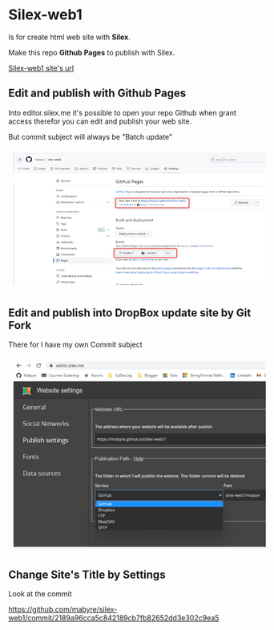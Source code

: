 # Silex-web1

Is for create html  web site with **Silex**.

Make this repo **Github Pages** to publish with Silex.

[Silex-web1 site's url](https://mabyre.github.io/silex-web1/)

## Edit and publish with Github Pages

Into editor.silex.me it's possible to open your repo Github when grant access therefor you can edit and publish your web site.

But commit subject will always be "Batch update"

<img style="margin: 10px" src="Images/2023-07-19_18h33_17.png" alt="GitHub Pages" />

## Edit and publish into DropBox update site by Git Fork

There for I have my own Commit subject

<img style="margin: 10px" src="Images/2023-07-19_18h22_11.png" alt="DropBox" />

## Change Site's Title by Settings

Look at the commit 

https://github.com/mabyre/silex-web1/commit/2189a96cca5c842189cb7fb82652dd3e302c9ea5









